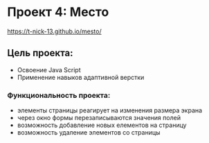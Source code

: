 # Проект 4: Место

https://t-nick-13.github.io/mesto/

## Цель проекта:
* Освоение Java Script 
* Применение навыков адаптивной верстки

### Функциональность проекта:
* элементы страницы реагирует на изменения размера экрана
* через окно формы перезаписываются значения полей
* возможность добавление новых елементов на страницу
* возможность удаление элементов со страницы
